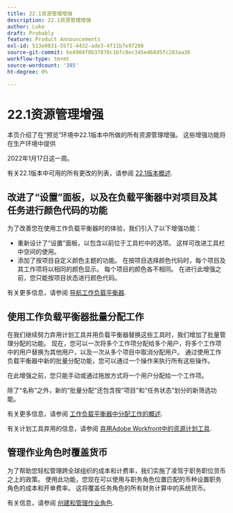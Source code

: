 ```yaml
---
title: 22.1资源管理增强
description: 22.1资源管理增强
author: Luke
draft: Probably
feature: Product Announcements
exl-id: 513e0831-5571-4432-ade3-4f11b7e97266
source-git-commit: be4904f0b37870c1bfc8ec345e468d5fc283aa36
workflow-type: tm+mt
source-wordcount: '385'
ht-degree: 0%

---
```


# 22.1资源管理增强

本页介绍了在“预览”环境中22.1版本中所做的所有资源管理增强。 这些增强功能将在生产环境中提供

<!--
<MadCap:conditionalText data-mc-conditions="QuicksilverOrClassic.Draft mode">
in January 2022
</MadCap:conditionalText>
-->

2022年1月17日这一周。

有关22.1版本中可用的所有更改的列表，请参阅 [22.1版本概述](../../../product-announcements/product-releases/22.1-release-activity/22-1-release-overview.md).

## 改进了“设置”面板，以及在负载平衡器中对项目及其任务进行颜色代码的功能

为了改善您在使用工作负载平衡器时的体验，我们引入了以下增强功能：

* 重新设计了“设置”面板，以包含以前位于工具栏中的选项。 这样可改进工具栏中空间的使用。
* 添加了按项目自定义颜色主题的功能。 在按项目选择颜色代码时，每个项目及其工作项将以相同的颜色显示。 每个项目的颜色各不相同。 在进行此增强之前，您只能按项目状态进行颜色代码。

有关更多信息，请参阅 [导航工作负载平衡器](../../../resource-mgmt/workload-balancer/navigate-the-workload-balancer.md).

## 使用工作负载平衡器批量分配工作

在我们继续努力弃用计划工具并用负载平衡器替换这些工具时，我们增加了批量管理分配的功能。 现在，您可以一次将多个工作项分配给多个用户，将多个工作项中的用户替换为其他用户，以及一次从多个项目中取消分配用户。 通过使用工作负载平衡器中新的批量分配功能，您可以通过一个操作来执行所有这些操作。

在此增强之前，您只能手动或通过拖放方式将一个用户分配给一个工作项。

除了“名称”之外，新的“批量分配”还包含按“项目”和“任务状态”划分的新筛选功能。

有关更多信息，请参阅 [工作负载平衡器中分配工作的概述](../../../resource-mgmt/workload-balancer/assign-work-in-workload-balancer.md).

有关计划工具弃用的信息，请参阅 [弃用Adobe Workfront中的资源计划工具](../../../resource-mgmt/resource-mgmt-overview/deprecate-resource-scheduling.md).

## 管理作业角色时覆盖货币

为了帮助您轻松管理跨全球组织的成本和计费率，我们实施了凌驾于职务职位货币之上的政策。 使用此功能，您现在可以使用与职务角色位置匹配的币种设置职务角色的成本和开单费率。 这将覆盖任务角色的所有财务计算中的系统货币。

有关信息，请参阅 [创建和管理作业角色](../../../administration-and-setup/set-up-workfront/organizational-setup/create-manage-job-roles.md).


